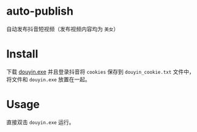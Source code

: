# auto-publish
自动发布抖音短视频（发布视频内容均为 `美女`）

# Install

下载 [douyin.exe](https://github.com/xiaoxuan6/auto-publish/releases) 并且登录抖音将 `cookies` 保存到 `douyin_cookie.txt` 文件中，将文件和 `douyin.exe` 放置在一起。

# Usage

直接双击 `douyin.exe` 运行。